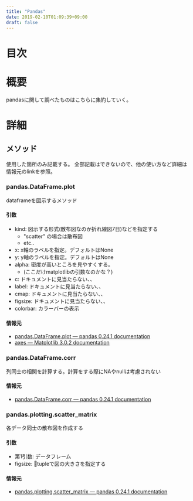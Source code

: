 ```yaml
---
title: "Pandas"
date: 2019-02-10T01:09:39+09:00
draft: false
---
```


# 目次
<!-- START doctoc -->
<!-- END doctoc -->

# 概要
pandasに関して調べたものはこちらに集約していく。

# 詳細
## メソッド
使用した箇所のみ記載する。
全部記載はできないので、他の使い方など詳細は情報元のlinkを参照。
### pandas.DataFrame.plot
dataframeを図示するメソッド

#### 引数
- kind: 図示する形式(散布図なのか折れ線図7日)などを指定する
  - "scatter" の場合は散布図
  - etc..
- x: x軸のラベルを指定。デフォルトはNone
- y: y軸のラベルを指定。デフォルトはNone
- alpha: 密度が高いところを見やすくする。
  - (ここだけmatplotlibの引数なのかな？)
- c: ドキュメントに見当たらない、、
- label: ドキュメントに見当たらない、、
- cmap: ドキュメントに見当たらない、、
- figsize: ドキュメントに見当たらない、、
- colorbar: カラーバーの表示

#### 情報元
- [pandas.DataFrame.plot — pandas 0.24.1 documentation](https://pandas.pydata.org/pandas-docs/stable/reference/api/pandas.DataFrame.plot.html)
- [axes — Matplotlib 3.0.2 documentation](https://matplotlib.org/api/axes_api.html#matplotlib.axes.Axes)

### pandas.DataFrame.corr
列同士の相関を計算する。計算をする際にNAやnullは考慮されない

#### 情報元
- [pandas.DataFrame.corr — pandas 0.24.1 documentation](https://pandas.pydata.org/pandas-docs/stable/reference/api/pandas.DataFrame.corr.html#pandas.DataFrame.corr)

### pandas.plotting.scatter_matrix
各データ同士の散布図を作成する

#### 引数
- 第1引数: データフレーム
- figsize: tupleで図の大きさを指定する

#### 情報元
- [pandas.plotting.scatter_matrix — pandas 0.24.1 documentation](https://pandas.pydata.org/pandas-docs/stable/reference/api/pandas.plotting.scatter_matrix.html)
